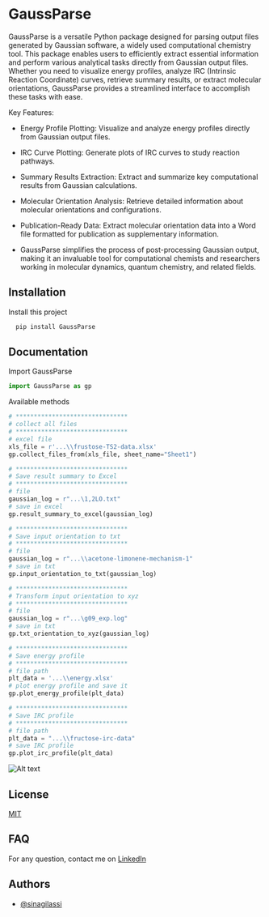# GaussParse

GaussParse is a versatile Python package designed for parsing output files generated by Gaussian software, a widely used computational chemistry tool. This package enables users to efficiently extract essential information and perform various analytical tasks directly from Gaussian output files. Whether you need to visualize energy profiles, analyze IRC (Intrinsic Reaction Coordinate) curves, retrieve summary results, or extract molecular orientations, GaussParse provides a streamlined interface to accomplish these tasks with ease.

Key Features:

* Energy Profile Plotting: Visualize and analyze energy profiles directly from Gaussian  output files.

* IRC Curve Plotting: Generate plots of IRC curves to study reaction pathways.
    
* Summary Results Extraction: Extract and summarize key computational results from Gaussian calculations.
    
* Molecular Orientation Analysis: Retrieve detailed information about molecular orientations and configurations.
    
* Publication-Ready Data: Extract molecular orientation data into a Word file formatted for publication as supplementary information.
    
* GaussParse simplifies the process of post-processing Gaussian output, making it an invaluable tool for computational chemists and researchers working in molecular dynamics, quantum chemistry, and related fields.

## Installation

Install this project

```bash
  pip install GaussParse
```
    
## Documentation

Import GaussParse

```python
import GaussParse as gp
```

Available methods

```python
# *******************************
# collect all files
# *******************************
# excel file
xls_file = r'...\\frustose-TS2-data.xlsx'
gp.collect_files_from(xls_file, sheet_name="Sheet1")

# *******************************
# Save result summary to Excel
# *******************************
# file
gaussian_log = r"...\1,2LO.txt"
# save in excel
gp.result_summary_to_excel(gaussian_log)

# *******************************
# Save input orientation to txt
# *******************************
# file
gaussian_log = r"...\\acetone-limonene-mechanism-1"
# save in txt
gp.input_orientation_to_txt(gaussian_log)

# *******************************
# Transform input orientation to xyz
# *******************************
# file
gaussian_log = r"...\g09_exp.log"
# save in txt
gp.txt_orientation_to_xyz(gaussian_log)

# *******************************
# Save energy profile
# *******************************
# file path
plt_data = '...\\energy.xlsx'
# plot energy profile and save it
gp.plot_energy_profile(plt_data)

# *******************************
# Save IRC profile
# *******************************
# file path
plt_data = "...\\fructose-irc-data"
# save IRC profile
gp.plot_irc_profile(plt_data)

```

![Alt text](https://drive.google.com/file/d/19fc5TJiB8fjIXTyh9hukdA2mNR-lgAXa/view?usp=sharing)


## License

[MIT](https://choosealicense.com/licenses/mit/)


## FAQ

For any question, contact me on [LinkedIn](https://www.linkedin.com/in/sina-gilassi/) 


## Authors

- [@sinagilassi](https://www.github.com/sinagilassi)

